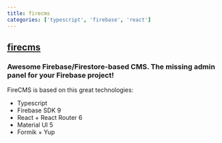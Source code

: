 ```yaml
---
title: firecms
categories: ['typescript', 'firebase', 'react']
---
```

## [firecms](https://github.com/Camberi/firecms)

### Awesome Firebase/Firestore-based CMS. The missing admin panel for your Firebase project!


FireCMS is based on this great technologies:

- Typescript
- Firebase SDK 9
- React + React Router 6
- Material UI 5
- Formik + Yup

